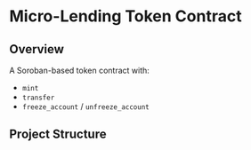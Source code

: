 # Micro-Lending Token Contract

## Overview
A Soroban-based token contract with:
- `mint`
- `transfer`
- `freeze_account` / `unfreeze_account`

## Project Structure
